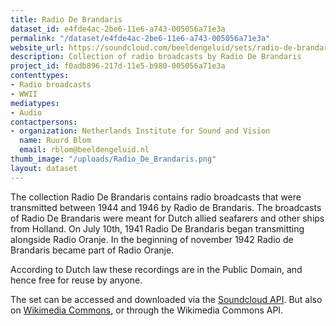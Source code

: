 ```yaml
---
title: Radio De Brandaris
dataset_id: e4fde4ac-2be6-11e6-a743-005056a71e3a
permalink: "/dataset/e4fde4ac-2be6-11e6-a743-005056a71e3a"
website_url: https://soundcloud.com/beeldengeluid/sets/radio-de-brandaris
description: Collection of radio broadcasts by Radio De Brandaris
project_id: f0adb896-217d-11e5-b980-005056a71e3a
contenttypes:
- Radio broadcasts
- WWII
mediatypes:
- Audio
contactpersons:
- organization: Netherlands Institute for Sound and Vision
  name: Ruurd Blom
  email: rblom@beeldengeluid.nl
thumb_image: "/uploads/Radio_De_Brandaris.png"
layout: dataset
---
```


The collection Radio De Brandaris contains radio broadcasts that were transmitted between 1944 and 1946 by Radio de Brandaris. The broadcasts of Radio De Brandaris were meant for Dutch allied seafarers and other ships from Holland. On July 10th, 1941 Radio De Brandaris began transmitting alongside Radio Oranje. In the beginning of november 1942 Radio de Brandaris became part of Radio Oranje.

According to Dutch law these recordings are in the Public Domain, and hence free for reuse by anyone.

The set can be accessed and downloaded via the [Soundcloud API](https://developers.soundcloud.com/docs/api/guide). But also on [Wikimedia Commons](https://commons.wikimedia.org/wiki/Category:Radio_Broadcasts_by_Radio_De_Brandaris), or through the Wikimedia Commons API.
